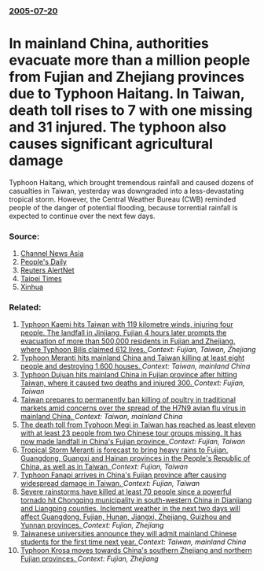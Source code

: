 ### [2005-07-20](/news/2005/07/20/index.md)

#  In mainland China, authorities evacuate more than a million people from Fujian and Zhejiang provinces due to Typhoon Haitang. In Taiwan, death toll rises to 7 with one missing and 31 injured. The typhoon also causes significant agricultural damage 

Typhoon Haitang, which brought tremendous rainfall and caused dozens of casualties in Taiwan, yesterday was downgraded into a less-devastating tropical storm. However, the Central Weather Bureau (CWB) reminded people of the danger of potential flooding, because torrential rainfall is expected to continue over the next few days.


### Source:

1. [Channel News Asia](http://www.channelnewsasia.com/stories/afp_asiapacific/view/158824/1/.html)
2. [People's Daily](http://english.people.com.cn/200507/20/eng20050720_197216.html)
3. [Reuters AlertNet](http://www.alertnet.org/thenews/newsdesk/PEK324099.htm)
4. [Taipei Times](http://www.taipeitimes.com/News/front/archives/2005/07/20/2003264219)
5. [Xinhua](http://news.xinhuanet.com/english/2005-07/20/content_3243247.htm)

### Related:

1. [ Typhoon Kaemi hits Taiwan with 119 kilometre winds, injuring four people. The landfall in Jinjiang, Fujian 4 hours later prompts the evacuation of more than 500,000 residents in Fujian and Zhejiang, where Typhoon Bilis claimed 612 lives. ](/news/2006/07/25/typhoon-kaemi-hits-taiwan-with-119-kilometre-winds-injuring-four-people-the-landfall-in-jinjiang-fujian-4-hours-later-prompts-the-evacua.md) _Context: Fujian, Taiwan, Zhejiang_
2. [Typhoon Meranti hits mainland China and Taiwan killing at least eight people and destroying 1,600 houses. ](/news/2016/09/16/typhoon-meranti-hits-mainland-china-and-taiwan-killing-at-least-eight-people-and-destroying-1-600-houses.md) _Context: Taiwan, mainland China_
3. [Typhoon Dujuan hits mainland China in Fujian province after hitting Taiwan, where it caused two deaths and injured 300. ](/news/2015/09/29/typhoon-dujuan-hits-mainland-china-in-fujian-province-after-hitting-taiwan-where-it-caused-two-deaths-and-injured-300.md) _Context: Fujian, Taiwan_
4. [Taiwan prepares to permanently ban killing of poultry in traditional markets amid concerns over the spread of the H7N9 avian flu virus in mainland China. ](/news/2013/04/17/taiwan-prepares-to-permanently-ban-killing-of-poultry-in-traditional-markets-amid-concerns-over-the-spread-of-the-h7n9-avian-flu-virus-in-ma.md) _Context: Taiwan, mainland China_
5. [The death toll from Typhoon Megi in Taiwan has reached as least eleven with at least 23 people from two Chinese tour groups missing. It has now made landfall in China's Fujian province. ](/news/2010/10/23/the-death-toll-from-typhoon-megi-in-taiwan-has-reached-as-least-eleven-with-at-least-23-people-from-two-chinese-tour-groups-missing-it-has.md) _Context: Fujian, Taiwan_
6. [Tropical Storm Meranti is forecast to bring heavy rains to Fujian, Guangdong, Guangxi and Hainan provinces in the People's Republic of China, as well as in Taiwan. ](/news/2010/09/9/tropical-storm-meranti-is-forecast-to-bring-heavy-rains-to-fujian-guangdong-guangxi-and-hainan-provinces-in-the-people-s-republic-of-china.md) _Context: Fujian, Taiwan_
7. [Typhoon Fanapi arrives in China's Fujian province after causing widespread damage in Taiwan. ](/news/2010/09/20/typhoon-fanapi-arrives-in-china-s-fujian-province-after-causing-widespread-damage-in-taiwan.md) _Context: Fujian, Taiwan_
8. [Severe rainstorms have killed at least 70 people since a powerful tornado hit Chongqing municipality in south-western China in Dianjiang and Liangping counties. Inclement weather in the next two days will affect Guangdong, Fujian, Hunan, Jiangxi, Zhejiang, Guizhou and Yunnan provinces. ](/news/2010/05/10/severe-rainstorms-have-killed-at-least-70-people-since-a-powerful-tornado-hit-chongqing-municipality-in-south-western-china-in-dianjiang-and.md) _Context: Fujian, Zhejiang_
9. [ Taiwanese universities announce they will admit mainland Chinese students for the first time next year. ](/news/2009/11/18/taiwanese-universities-announce-they-will-admit-mainland-chinese-students-for-the-first-time-next-year.md) _Context: Taiwan, mainland China_
10. [ Typhoon Krosa moves towards China's southern Zhejiang and northern Fujian provinces. ](/news/2007/10/7/typhoon-krosa-moves-towards-china-s-southern-zhejiang-and-northern-fujian-provinces.md) _Context: Fujian, Zhejiang_
